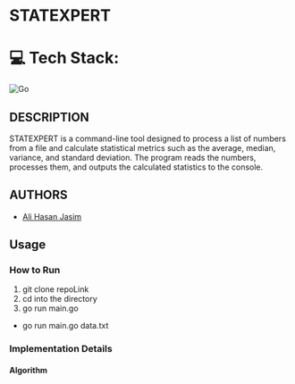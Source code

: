# STATEXPERT

# 💻 Tech Stack:
![Go](https://img.shields.io/badge/go-%2300ADD8.svg?style=for-the-badge&logo=go&logoColor=white)

## DESCRIPTION
STATEXPERT is a command-line tool designed to process a list of numbers from a file and calculate statistical metrics such as the average, median, variance, and standard deviation. The program reads the numbers, processes them, and outputs the calculated statistics to the console.

## AUTHORS
- [Ali Hasan Jasim](https://github.com/AliHJMM)

## Usage

### How to Run
1. git clone repoLink
2. cd into the directory
3. go run main.go <filename>
-  go run main.go data.txt


### Implementation Details

#### Algorithm

